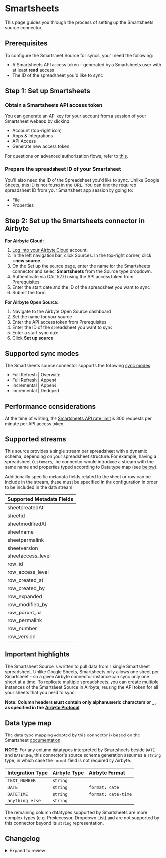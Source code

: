 # Smartsheets

This page guides you through the process of setting up the Smartsheets source connector.

## Prerequisites

To configure the Smartsheet Source for syncs, you'll need the following:

- A Smartsheets API access token - generated by a Smartsheets user with at least **read** access
- The ID of the spreadsheet you'd like to sync

## Step 1: Set up Smartsheets

### Obtain a Smartsheets API access token

You can generate an API key for your account from a session of your Smartsheet webapp by clicking:

- Account (top-right icon)
- Apps & Integrations
- API Access
- Generate new access token

For questions on advanced authorization flows, refer to [this](https://www.smartsheet.com/content-center/best-practices/tips-tricks/api-getting-started).

### Prepare the spreadsheet ID of your Smartsheet

You'll also need the ID of the Spreadsheet you'd like to sync. Unlike Google Sheets, this ID is not found in the URL. You can find the required spreadsheet ID from your Smartsheet app session by going to:

- File
- Properties

## Step 2: Set up the Smartsheets connector in Airbyte

**For Airbyte Cloud:**

1. [Log into your Airbyte Cloud](https://cloud.airbyte.com/workspaces) account.
2. In the left navigation bar, click Sources. In the top-right corner, click **+new source**.
3. On the Set up the source page, enter the name for the Smartsheets connector and select **Smartsheets** from the Source type dropdown.
4. Authenticate via OAuth2.0 using the API access token from Prerequisites
5. Enter the start date and the ID of the spreadsheet you want to sync
6. Submit the form

**For Airbyte Open Source:**

1. Navigate to the Airbyte Open Source dashboard
2. Set the name for your source
3. Enter the API access token from Prerequisites
4. Enter the ID of the spreadsheet you want to sync
5. Enter a start sync date
6. Click **Set up source**

## Supported sync modes

The Smartsheets source connector supports the following [sync modes](https://docs.airbyte.com/cloud/core-concepts#connection-sync-modes):

- Full Refresh | Overwrite
- Full Refresh | Append
- Incremental | Append
- Incremental | Deduped

## Performance considerations

At the time of writing, the [Smartsheets API rate limit](https://developers.smartsheet.com/blog/smartsheet-api-best-practices#be-practical-adhere-to-rate-limiting-guidelines) is 300 requests per minute per API access token.

## Supported streams

This source provides a single stream per spreadsheet with a dynamic schema, depending on your spreadsheet structure.
For example, having a spreadsheet `Customers`, the connector would introduce a stream with the same name and properties typed according to Data type map (see [below](https://docs.airbyte.com/integrations/sources/smartsheets/#data-type-map)).

Additionallly specific metadata fields related to the sheet or row can be include in the stream, these must be specified in the configuration in order to be included in the data stream

| Supported Metadata Fields |
| ------------------------- |
| sheetcreatedAt            |
| sheetid                   |
| sheetmodifiedAt           |
| sheetname                 |
| sheetpermalink            |
| sheetversion              |
| sheetaccess_level         |
| row_id                    |
| row_access_level          |
| row_created_at            |
| row_created_by            |
| row_expanded              |
| row_modified_by           |
| row_parent_id             |
| row_permalink             |
| row_number                |
| row_version               |

## Important highlights

The Smartsheet Source is written to pull data from a single Smartsheet spreadsheet. Unlike Google Sheets, Smartsheets only allows one sheet per Smartsheet - so a given Airbyte connector instance can sync only one sheet at a time. To replicate multiple spreadsheets, you can create multiple instances of the Smartsheet Source in Airbyte, reusing the API token for all your sheets that you need to sync.

**Note: Column headers must contain only alphanumeric characters or `_` , as specified in the** [**Airbyte Protocol**](../../understanding-airbyte/airbyte-protocol.md).

## Data type map

The data type mapping adopted by this connector is based on the Smartsheet [documentation](https://smartsheet-platform.github.io/api-docs/index.html?python#column-types).

**NOTE**: For any column datatypes interpreted by Smartsheets beside `DATE` and `DATETIME`, this connector's source schema generation assumes a `string` type, in which case the `format` field is not required by Airbyte.

| Integration Type | Airbyte Type | Airbyte Format      |
| :--------------- | :----------- | :------------------ |
| `TEXT_NUMBER`    | `string`     |                     |
| `DATE`           | `string`     | `format: date`      |
| `DATETIME`       | `string`     | `format: date-time` |
| `anything else`  | `string`     |                     |

The remaining column datatypes supported by Smartsheets are more complex types (e.g. Predecessor, Dropdown List) and are not supported by this connector beyond its `string` representation.

## Changelog

<details>
  <summary>Expand to review</summary>

| Version | Date       | Pull Request                                             | Subject                                                   |
| :------ | :--------- | :------------------------------------------------------- | :-------------------------------------------------------- |
| 1.1.24 | 2024-10-28 | [47024](https://github.com/airbytehq/airbyte/pull/47024) | Update dependencies |
| 1.1.23 | 2024-10-12 | [46783](https://github.com/airbytehq/airbyte/pull/46783) | Update dependencies |
| 1.1.22 | 2024-10-05 | [46427](https://github.com/airbytehq/airbyte/pull/46427) | Update dependencies |
| 1.1.21 | 2024-09-28 | [46154](https://github.com/airbytehq/airbyte/pull/46154) | Update dependencies |
| 1.1.20 | 2024-09-21 | [45722](https://github.com/airbytehq/airbyte/pull/45722) | Update dependencies |
| 1.1.19 | 2024-09-14 | [45575](https://github.com/airbytehq/airbyte/pull/45575) | Update dependencies |
| 1.1.18 | 2024-09-07 | [45214](https://github.com/airbytehq/airbyte/pull/45214) | Update dependencies |
| 1.1.17 | 2024-08-31 | [45012](https://github.com/airbytehq/airbyte/pull/45012) | Update dependencies |
| 1.1.16 | 2024-08-24 | [44738](https://github.com/airbytehq/airbyte/pull/44738) | Update dependencies |
| 1.1.15 | 2024-08-17 | [44244](https://github.com/airbytehq/airbyte/pull/44244) | Update dependencies |
| 1.1.14 | 2024-08-10 | [43686](https://github.com/airbytehq/airbyte/pull/43686) | Update dependencies |
| 1.1.13 | 2024-08-03 | [43108](https://github.com/airbytehq/airbyte/pull/43108) | Update dependencies |
| 1.1.12 | 2024-07-27 | [42632](https://github.com/airbytehq/airbyte/pull/42632) | Update dependencies |
| 1.1.11 | 2024-07-20 | [42359](https://github.com/airbytehq/airbyte/pull/42359) | Update dependencies |
| 1.1.10 | 2024-07-13 | [41825](https://github.com/airbytehq/airbyte/pull/41825) | Update dependencies |
| 1.1.9 | 2024-07-10 | [41410](https://github.com/airbytehq/airbyte/pull/41410) | Update dependencies |
| 1.1.8 | 2024-07-09 | [41092](https://github.com/airbytehq/airbyte/pull/41092) | Update dependencies |
| 1.1.7 | 2024-07-06 | [40844](https://github.com/airbytehq/airbyte/pull/40844) | Update dependencies |
| 1.1.6 | 2024-06-25 | [40285](https://github.com/airbytehq/airbyte/pull/40285) | Update dependencies |
| 1.1.5 | 2024-06-22 | [40003](https://github.com/airbytehq/airbyte/pull/40003) | Update dependencies |
| 1.1.4 | 2024-06-06 | [39166](https://github.com/airbytehq/airbyte/pull/39166) | [autopull] Upgrade base image to v1.2.2 |
| 1.1.3 | 2024-05-21 | [38505](https://github.com/airbytehq/airbyte/pull/38505) | [autopull] base image + poetry + up_to_date |
| 1.1.2 | 2024-01-08 | [1234](https://github.com/airbytehq/airbyte/pull/1234) | prepare for airbyte-lib |
| 1.1.1 | 2023-06-06 | [27096](https://github.com/airbytehq/airbyte/pull/27096) | Fix error when optional metadata fields are not set |
| 1.1.0 | 2023-06-02 | [22382](https://github.com/airbytehq/airbyte/pull/22382) | Add support for ingesting metadata fields |
| 1.0.2 | 2023-05-12 | [26024](https://github.com/airbytehq/airbyte/pull/26024) | Fix dependencies conflict |
| 1.0.1 | 2023-04-27 | [25562](https://github.com/airbytehq/airbyte/pull/25562) | Update testing dependencies |
| 1.0.0 | 2023-02-19 | [23237](https://github.com/airbytehq/airbyte/pull/23237) | Fix OAuth2.0 token refresh |
| 0.1.14 | 2023-02-07 | [22419](https://github.com/airbytehq/airbyte/pull/22419) | OAuth2.0 support - enabled; add allowed hosts |
| 0.1.13 | 2022-12-02 | [20017](https://github.com/airbytehq/airbyte/pull/20017) | OAuth2.0 support - disabled |
| 0.1.12 | 2022-04-30 | [12500](https://github.com/airbytehq/airbyte/pull/12500) | Improve input configuration copy |
| 0.1.11 | 2022-04-27 | [12203](https://github.com/airbytehq/airbyte/pull/12203) | Doc improvements |
| 0.1.10 | 2022-04-15 | [12077](https://github.com/airbytehq/airbyte/pull/12077) | Implement incremental read and improve code test coverage |
| 0.1.9 | 2022-04-12 | [11911](https://github.com/airbytehq/airbyte/pull/11911) | Bugfix: scrambled columns |
| 0.1.8 | 2022-02-04 | [9792](https://github.com/airbytehq/airbyte/pull/9792) | Added oauth support |

</details>
